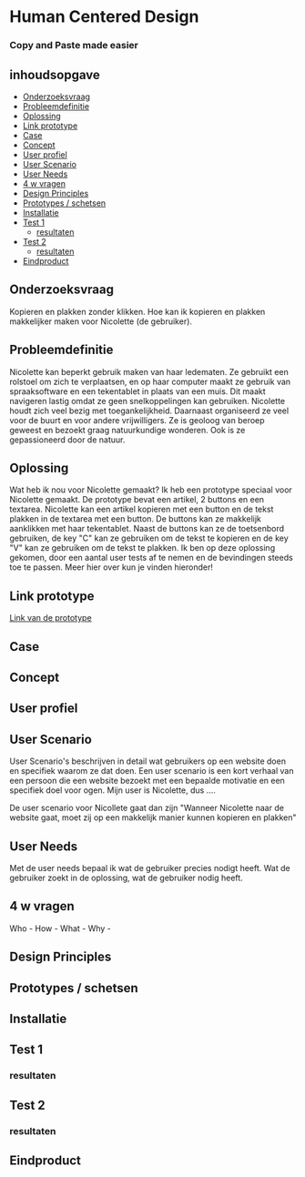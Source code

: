 # Human Centered Design 
### Copy and Paste made easier

## inhoudsopgave

  * [Onderzoeksvraag](#onderzoeksvraag)
  * [Probleemdefinitie](#probleemdefinitie)
  * [Oplossing](#oplossing)
  * [Link prototype](#link-prototype)
  * [Case](#case)
  * [Concept](#concept)
  * [User profiel](#user-profiel)
  * [User Scenario](#user-scenario)
  * [User Needs](#user-needs)
  * [4 w vragen](#4-w-vragen)
  * [Design Principles](#design-principles)
  * [Prototypes / schetsen](#prototypes---schetsen)
  * [Installatie](#installatie)
  * [Test 1](#test-1)
    + [resultaten](#resultaten)
  * [Test 2](#test-2)
    + [resultaten](#resultaten-1)
  * [Eindproduct](#eindproduct)


## Onderzoeksvraag
Kopieren en plakken zonder klikken. 
Hoe kan ik kopieren en plakken makkelijker maken voor Nicolette (de gebruiker). 

## Probleemdefinitie
Nicolette kan beperkt gebruik maken van haar ledematen. Ze gebruikt een rolstoel om zich te verplaatsen, en op haar computer maakt ze gebruik van spraaksoftware en een tekentablet in plaats van een muis. Dit maakt navigeren lastig omdat ze geen snelkoppelingen kan gebruiken. Nicolette houdt zich veel bezig met toegankelijkheid. Daarnaast organiseerd ze veel voor de buurt en voor andere vrijwilligers. Ze is geoloog van beroep geweest en bezoekt graag natuurkundige wonderen. Ook is ze gepassioneerd door de natuur.

## Oplossing 
Wat heb ik nou voor Nicolette gemaakt?
Ik heb een prototype speciaal voor Nicolette gemaakt. De prototype bevat een artikel, 2 buttons en een textarea. Nicolette kan een artikel kopieren met een button en de tekst plakken in de textarea met een button. De buttons kan ze makkelijk aanklikken met haar tekentablet. Naast de buttons kan ze de toetsenbord gebruiken, de key "C" kan ze gebruiken om de tekst te kopieren en de key "V" kan ze gebruiken om de tekst te plakken. 
Ik ben op deze oplossing gekomen, door een aantal user tests af te nemen en de bevindingen steeds toe te passen. Meer hier over kun je vinden hieronder!

## Link prototype
[Link van de prototype](https://laibaaac.github.io/hcd/)


## Case

## Concept

## User profiel 

## User Scenario
User Scenario's beschrijven in detail wat gebruikers op een website doen en specifiek waarom ze dat doen. Een user scenario is een kort verhaal van een persoon die een website bezoekt met een bepaalde motivatie en een specifiek doel voor ogen. 
Mijn user is Nicolette, dus .... 

De user scenario voor Nicollete gaat dan zijn 
"Wanneer Nicolette naar de website gaat, moet zij op een makkelijk manier kunnen kopieren en plakken"

## User Needs
Met de user needs bepaal ik wat de gebruiker precies nodigt heeft. Wat de gebruiker zoekt in de oplossing, wat de gebruiker nodig heeft. 

## 4 w vragen

Who - 
How - 
What - 
Why - 


## Design Principles

## Prototypes / schetsen

## Installatie


## Test 1 

### resultaten


## Test 2 

### resultaten


## Eindproduct



